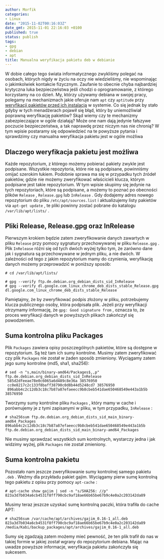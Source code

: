 ```yaml
---
author: Morfik
categories:
- Linux
date: "2015-11-02T00:16:03Z"
date_gmt: 2015-11-01 22:16:03 +0100
published: true
status: publish
tags:
- gpg
- debian
- apt
title: Manualna weryfikacja pakietu deb w debianie
---
```


W dobie całego tego świata informatycznego zwykliśmy polegać na osobach, których nigdy w życiu na
oczy nie wiedzieliśmy, nie wspominając o jakimkolwiek kontakcie fizycznym. Zaufanie to obecnie chyba
najbardziej krytyczna luka bezpieczeństwa jeśli chodzi o oprogramowanie, z którego korzystamy na co
dzień. My, którzy używamy debiana w swojej pracy, polegamy na mechanizmach jakie oferuje nam `apt`
czy `aptitude` przy [weryfikacji pakietów przed ich instalacją][1] w systemie. Co się jednak by
stało gdyby w tych menadżerach pojawił się błąd, który by uniemożliwiał poprawną weryfikację
pakietów? Skąd wiemy czy te mechanizmy zabezpieczające w ogóle działają? Może one nam dają jedynie
fałszywe poczucie bezpieczeństwa, a tak naprawdę przez niczym nas nie chronią? W tym wpisie
postaramy się odpowiedzieć na te powyższe pytania i sprawdzimy czy manualna weryfikacja pakietu
jest w ogóle możliwa

<!--more-->
## Dlaczego weryfikacja pakietu jest możliwa

Każde repozytorium, z którego możemy pobierać pakiety zwykle jest podpisane. Wszystkie repozytoria,
które nie są podpisane, powinniśmy omijać szerokim łukiem. Podobnie sprawa ma się w przypadku tych
źródeł pakietów, gdzie nie możemy zweryfikować właścicieli klucza, którym podpisane jest takie
repozytorium. W tym wpisie skupimy się jedynie na tych repozytoriach, które są podpisane, a możemy
to poznać po obecności plików `Release` , `Release.gpg` lub `InRelease` . Gdy dodajemy adres nowego
repozytorium do pliku `/etc/apt/sources.list` i aktualizujemy listy pakietów via `apt-get update` ,
te pliki powinny zostać pobrane do katalogu `/var/lib/apt/lists/` .

## Pliki Release, Release.gpg oraz InRelease

Pierwszym krokiem będzie zatem zweryfikowanie danych zawartych w pliku `Release` przy pomocy
sygnatury przechowywanej w pliku `Release.gpg` . Plik `InRelease` różni się od tych dwóch wyżej
tylko tym, że zarówno dane jak i sygnatura są przechowywane w jednym pliku, a nie dwóch. W
zależności od tego z jakim repozytorium mamy do czynienia, weryfikację danych możemy przeprowadzić
w poniższy sposób:

    # cd /var/lib/apt/lists/

    # gpg --verify ftp.de.debian.org_debian_dists_sid_InRelease
    # gpg --verify dl.google.com_linux_chrome_deb_dists_stable_Release.gpg dl.google.com_linux_chrome_deb_dists_stable_Release

Pamiętajmy, że by zweryfikować podpis złożony w pliku, potrzebujemy klucza publicznego osoby, która
podpisała plik. Jeżeli przy weryfikacji otrzymamy informację, że `gpg: Good signature from` ,
oznacza to, że proces weryfikacji danych w powyższych plikach zakończył się powodzeniem.

## Suma kontrolna pliku Packages

Plik `Packages` zawiera opisy poszczególnych pakietów, które są dostępne w repozytorium. Są też tam
ich sumy kontrolne. Musimy zatem zweryfikować czy plik `Packages` nie został w żaden sposób
zmieniony. Wyciągamy zatem jego sumy kontrolne (md5, sha1, sha256):

    # sed -n "s,main/binary-amd64/Packages$,,p" ftp.de.debian.org_debian_dists_sid_InRelease
     585d2dfeeae78e0c6065a6d489c8e36a 38576950
     cc0e8217c2c133f8baff38790c0d8b44d5248cd7 38576950
     896abb4c2c12db3c18c7b87a87efaeecc9b8cbeb541dae650468549e443a1b5b 38576950

Tworzymy sumy kontrolne pliku `Packages` , który mamy w cache i porównujemy je z tymi zapisanymi w
pliku, w tym przypadku, `InRelease` :

    # sha256sum ftp.de.debian.org_debian_dists_sid_main_binary-amd64_Packages
    896abb4c2c12db3c18c7b87a87efaeecc9b8cbeb541dae650468549e443a1b5b  ftp.de.debian.org_debian_dists_sid_main_binary-amd64_Packages

Nie musimy sprawdzać wszystkich sum kontrolnych, wystarczy jedna i jak widzimy wyżej, plik
`Packages` nie został zmieniony.

## Suma kontrolna pakietu

Pozostało nam jeszcze zweryfikowanie sumy kontrolnej samego pakietu `.deb` . Weźmy dla przykładu
pakiet gajim. Wyciągamy pierw sumę kontrolną tego pakietu z opisu przy pomocy `apt-cache` :

    # apt-cache show gajim | sed -n "s/SHA256: //p"
    823a3d7b034a6cb4531f8ff790cbc9af18ae66b65be67b9c4e0a2c203142da89

Musimy teraz jeszcze uzyskać sumę kontrolną paczki, która trafiła do cache APT:

    # sha256sum /var/cache/apt/archives/gajim_0.16-1_all.deb
    823a3d7b034a6cb4531f8ff790cbc9af18ae66b65be67b9c4e0a2c203142da89  /media/Kabi/backup_packages/apt/archives/gajim_0.16-1_all.deb

Sumy się zgadzają zatem możemy mieć pewność, że ten plik trafił do nas w takiej formie w jakiej
został wgrany do repozytorium debiana. Mając na uwadze powyższe informacje, weryfikacja pakietu
zakończyła się sukcesem.


[1]: https://wiki.debian.org/SecureApt

